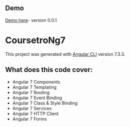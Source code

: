 ## Demo

[Demo here](http://iniapp.com/github/angular/coursetro-ng7/)- version 0.0.1.

# CoursetroNg7

This project was generated with [Angular CLI](https://github.com/angular/angular-cli) version 7.3.3.

<!-- ## Development server

Run `ng serve` for a dev server. Navigate to `http://localhost:4200/`. The app will automatically reload if you change any of the source files.

## Code scaffolding

Run `ng generate component component-name` to generate a new component. You can also use `ng generate directive|pipe|service|class|guard|interface|enum|module`.

## Build

Run `ng build` to build the project. The build artifacts will be stored in the `dist/` directory. Use the `--prod` flag for a production build.

## Running unit tests

Run `ng test` to execute the unit tests via [Karma](https://karma-runner.github.io).

## Running end-to-end tests

Run `ng e2e` to execute the end-to-end tests via [Protractor](http://www.protractortest.org/).

## Further help

To get more help on the Angular CLI use `ng help` or go check out the [Angular CLI README](https://github.com/angular/angular-cli/blob/master/README.md). -->

## What does this code cover:

- Angular 7 Components
- Angular 7 Templating
- Angular 7 Routing
- Angular 7 Event Binding
- Angular 7 Class & Style Binding
- Angular 7 Services
- Angular 7 HTTP Client
- Angular 7 Forms
